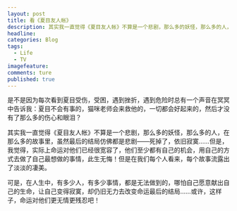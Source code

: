 ```yaml
---
layout: post  
title: 看《夏目友人帐》   
description: 其实我一直觉得《夏目友人帐》不算是一个悲剧，那么多的妖怪，那么多的人，在那么多的故事里，虽然最后的结局仿佛都是悲剧——死掉了，依旧寂寞……      
headline: 
categories: Blog  
tags: 
  - Life 
  - TV 
imagefeature:  
comments: ture  
published: true  
---
```



是不是因为每次看到夏目受伤，受困，遇到挫折，遇到危险时总有一个声音在冥冥中告诉我：夏目不会有事的，猫咪老师会来救他的，一切都会好起来的，然后才没有了那么多的伤心和眼泪？

其实我一直觉得《夏目友人帐》不算是一个悲剧，那么多的妖怪，那么多的人，在那么多的故事里，虽然最后的结局仿佛都是悲剧——死掉了，依旧寂寞……但是，我觉得，实际上命运对他们已经很宽容了，他们至少都有自己的机会，用自己的方式去做了自己最想做的事情，此生无悔！但是在我们每个人看来，每个故事流露出了淡淡的凄美。

可是，在人生中，有多少人，有多少事情，都是无法做到的，哪怕自己愿意献出自己的生命，让自己变得寂寞，却仍旧无力去改变命运最后的结局……或许，这样子，命运对他们更无情更残忍吧！